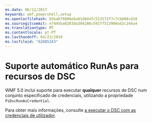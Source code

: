 ```yaml
---
ms.date: 06/12/2017
keywords: wmf,powershell,setup
ms.openlocfilehash: b5ba6f6088e6a81d044fc513572f7c7cb688cd10
ms.sourcegitcommit: e7445ba8203da304286c591ff513900ad1c244a4
ms.translationtype: MT
ms.contentlocale: pt-PT
ms.lasthandoff: 04/23/2019
ms.locfileid: "62085343"
---
```

# <a name="automatic-runas-support-for-dsc-resources"></a>Suporte automático RunAs para recursos de DSC

WMF 5.0 inclui suporte para executar **qualquer** recursos de DSC num conjunto especificado de credenciais, utilizando a propriedade `PsDscRunAsCredential`.

Para obter mais informações, consulte [a executar o DSC com as credenciais de utilizador](https://msdn.microsoft.com/powershell/dsc/runasuser).
